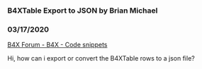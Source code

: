 ###  B4XTable Export to JSON by Brian Michael
### 03/17/2020
[B4X Forum - B4X - Code snippets](https://www.b4x.com/android/forum/threads/115078/)

Hi, how can i export or convert the B4XTable rows to a json file?